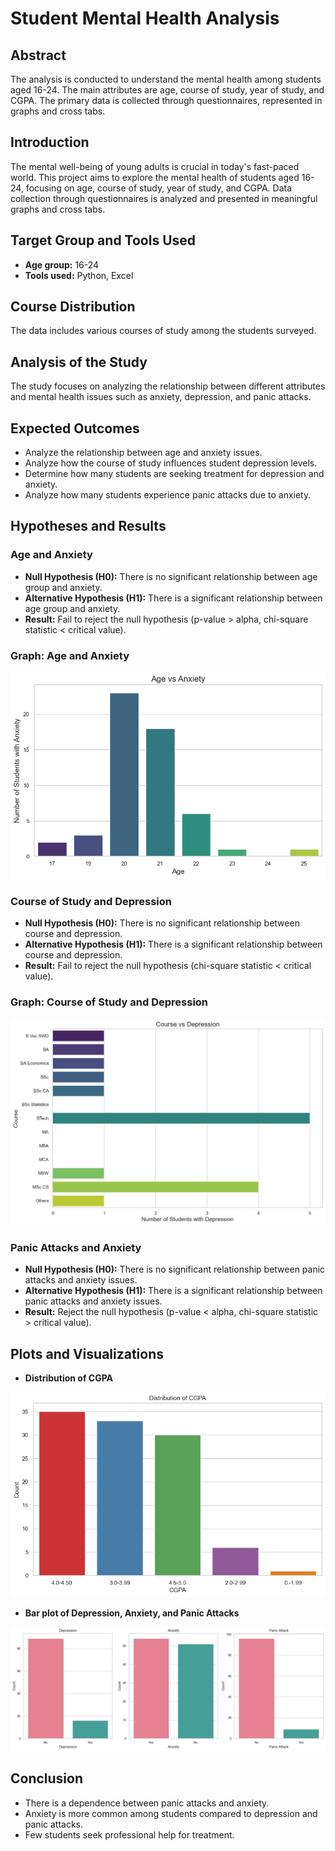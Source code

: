 # Student Mental Health Analysis

## Abstract
The analysis is conducted to understand the mental health among students aged 16-24. The main attributes are age, course of study, year of study, and CGPA. The primary data is collected through questionnaires, represented in graphs and cross tabs.

## Introduction
The mental well-being of young adults is crucial in today's fast-paced world. This project aims to explore the mental health of students aged 16-24, focusing on age, course of study, year of study, and CGPA. Data collection through questionnaires is analyzed and presented in meaningful graphs and cross tabs.

## Target Group and Tools Used
- **Age group:** 16-24
- **Tools used:** Python, Excel

## Course Distribution
The data includes various courses of study among the students surveyed.

## Analysis of the Study
The study focuses on analyzing the relationship between different attributes and mental health issues such as anxiety, depression, and panic attacks.

## Expected Outcomes
- Analyze the relationship between age and anxiety issues.
- Analyze how the course of study influences student depression levels.
- Determine how many students are seeking treatment for depression and anxiety.
- Analyze how many students experience panic attacks due to anxiety.

## Hypotheses and Results

### Age and Anxiety
- **Null Hypothesis (H0):** There is no significant relationship between age group and anxiety.
- **Alternative Hypothesis (H1):** There is a significant relationship between age group and anxiety.
- **Result:** Fail to reject the null hypothesis (p-value > alpha, chi-square statistic < critical value).

### Graph: Age and Anxiety
![Age and Anxiety](<Graphs/Age & Anxiety.png>)
### Course of Study and Depression
- **Null Hypothesis (H0):** There is no significant relationship between course and depression.
- **Alternative Hypothesis (H1):** There is a significant relationship between course and depression.
- **Result:** Fail to reject the null hypothesis (chi-square statistic < critical value).

### Graph: Course of Study and Depression
![Course and Depression](<Graphs/Course vs Depression.png>)

### Panic Attacks and Anxiety
- **Null Hypothesis (H0):** There is no significant relationship between panic attacks and anxiety issues.
- **Alternative Hypothesis (H1):** There is a significant relationship between panic attacks and anxiety issues.
- **Result:** Reject the null hypothesis (p-value < alpha, chi-square statistic > critical value).



## Plots and Visualizations
- **Distribution of CGPA**

![Distribution of CGPA](<Graphs/Distribuition of CGPA.png>)

- **Bar plot of Depression, Anxiety, and Panic Attacks**

![Depression, Anxiety, Panic Attack](<Graphs/Count of Depression,Anxiety,Panic Attack.png>)

## Conclusion
- There is a dependence between panic attacks and anxiety.
- Anxiety is more common among students compared to depression and panic attacks.
- Few students seek professional help for treatment.
